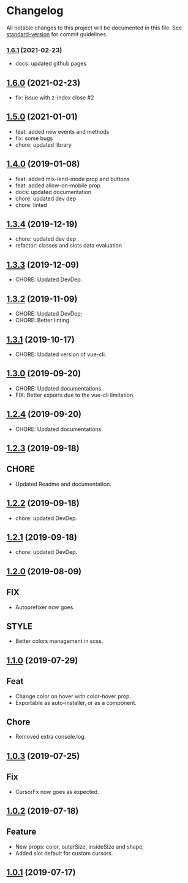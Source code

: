 # Changelog

All notable changes to this project will be documented in this file. See [standard-version](https://github.com/conventional-changelog/standard-version) for commit guidelines.

### [1.6.1](https://github.com/LuXDAmore/vue-cursor-fx/compare/v1.6.0...v1.6.1) (2021-02-23)

- docs: updated github pages

## [1.6.0](https://github.com/LuXDAmore/vue-cursor-fx/compare/v1.5.0...v1.6.0) (2021-02-23)

- fix: issue with z-index close #2

## [1.5.0](https://github.com/LuXDAmore/vue-cursor-fx/compare/v1.4.0...v1.5.0) (2021-01-01)

- feat: added new events and methods
- fix: some bugs
- chore: updated library

## [1.4.0](https://github.com/LuXDAmore/vue-cursor-fx/compare/v1.3.4...v1.4.0) (2019-01-08)

- feat: added mix-lend-mode prop and buttons
- feat: added allow-on-mobile prop
- docs: updated documentation
- chore: updated dev dep
- chore: linted

## [1.3.4](https://github.com/LuXDAmore/vue-cursor-fx/compare/v1.3.3...v1.3.4) (2019-12-19)

- chore: updated dev dep
- refactor: classes and slots data evaluation

## [1.3.3](https://github.com/LuXDAmore/vue-cursor-fx/compare/v1.3.2...v1.3.3) (2019-12-09)

- CHORE: Updated DevDep.

## [1.3.2](https://github.com/LuXDAmore/vue-cursor-fx/compare/v1.3.1...v1.3.2) (2019-11-09)

- CHORE: Updated DevDep;
- CHORE: Better linting.

## [1.3.1](https://github.com/LuXDAmore/vue-cursor-fx/compare/v1.3.0...v1.3.1) (2019-10-17)

- CHORE: Updated version of vue-cli.

## [1.3.0](https://github.com/LuXDAmore/vue-cursor-fx/compare/v1.2.4...v1.3.0) (2019-09-20)

- CHORE: Updated documentations.
- FIX: Better exports due to the vue-cli limitation.

## [1.2.4](https://github.com/LuXDAmore/vue-cursor-fx/compare/v1.2.3...v1.2.4) (2019-09-20)

- CHORE: Updated documentations.

## [1.2.3](https://github.com/LuXDAmore/vue-cursor-fx/compare/v1.2.2...v1.2.3) (2019-09-18)

## CHORE

- Updated Readme and documentation.

## [1.2.2](https://github.com/LuXDAmore/vue-cursor-fx/compare/v1.2.1...v1.2.2) (2019-09-18)

- chore: updated DevDep.

## [1.2.1](https://github.com/LuXDAmore/vue-cursor-fx/compare/v1.2.0...v1.2.1) (2019-09-18)

- chore: updated DevDep.

## [1.2.0](https://github.com/LuXDAmore/vue-cursor-fx/compare/v1.1.0...v1.2.0) (2019-08-09)

## FIX

- Autoprefixer now goes.

## STYLE

- Better colors management in scss.

## [1.1.0](https://github.com/LuXDAmore/vue-cursor-fx/compare/v1.0.3...v1.1.0) (2019-07-29)

## Feat

- Change color on hover with color-hover prop.
- Exportable as auto-installer, or as a component.

## Chore

- Removed extra console.log.

## [1.0.3](https://github.com/LuXDAmore/vue-cursor-fx/compare/v1.0.2...v1.0.3) (2019-07-25)

## Fix

- CursorFx now goes as expected.

## [1.0.2](https://github.com/LuXDAmore/vue-cursor-fx/compare/v1.0.1...v1.0.2) (2019-07-18)

## Feature

- New props: color, outerSize, insideSize and shape;
- Added slot default for custom cursors.

## [1.0.1](https://github.com/LuXDAmore/vue-cursor-fx/compare/v1.0.0...v1.0.1) (2019-07-17)
